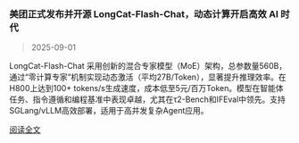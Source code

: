 ### 美团正式发布并开源 LongCat-Flash-Chat，动态计算开启高效 AI 时代

> 2025-09-01

LongCat-Flash-Chat 采用创新的混合专家模型（MoE）架构，总参数量560B，通过“零计算专家”机制实现动态激活（平均27B/Token），显著提升推理效率。在H800上达到100+ tokens/s生成速度，成本低至5元/百万Token。模型在智能体任务、指令遵循和编程基准中表现卓越，尤其在τ2-Bench和IFEval中领先。支持SGLang/vLLM高效部署，适用于高并发复杂Agent应用。

[阅读全文](https://tech.meituan.com/2025/09/01/longcat-flash-chat.html)

